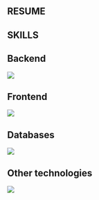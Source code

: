 ## RESUME

## SKILLS
<p align="center">
  <h2>Backend</h1>
  <a href="https://skillicons.dev">
    <img src="https://skillicons.dev/icons?i=java,go,spring,htmx,rabbitmq,hibernate&perline=5" />
  </a>
  <h2>Frontend</h1>
  <a href="https://skillicons.dev">
    <img src="https://skillicons.dev/icons?i=ts,vue,html,css,tailwind&perline=5" />
  </a>
  <h2>Databases</h1>
  <a href="https://skillicons.dev">
    <img src="https://skillicons.dev/icons?i=postgres,mysql,mongodb&perline=5" />
  </a>
  <h2>Other technologies</h1>
  <a href="https://skillicons.dev">
    <img src="https://skillicons.dev/icons?i=git,docker,maven,gradle,grafana,prometheus&perline=5" />
  </a>
</p>
